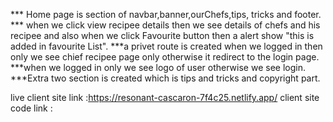 *** Home page is  section of   navbar,banner,ourChefs,tips, tricks and footer.
 *** when we click view recipee details  then we see  details of chefs and his recipee
  and also when we click Favourite button then a alert show "this is added in favourite List".
   ***a privet route is created when we logged in then only we see chief recipee page only otherwise it redirect to the login page.
    ***when we logged in only we see logo of user otherwise we see login.
    ***Extra two section is created which is tips and tricks and copyright part.
  

live client site link :https://resonant-cascaron-7f4c25.netlify.app/
client site code link :